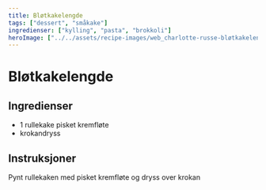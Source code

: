 ```yaml
---
title: Bløtkakelengde
tags: ["dessert", "småkake"]
ingredienser: ["kylling", "pasta", "brokkoli"]
heroImage: ["../../assets/recipe-images/web_charlotte-russe-bløtkakelengde.jpg"]
---
```


# Bløtkakelengde

## Ingredienser

- 1 rullekake pisket kremfløte
- krokandryss

## Instruksjoner

Pynt rullekaken med pisket kremfløte og dryss over krokan
